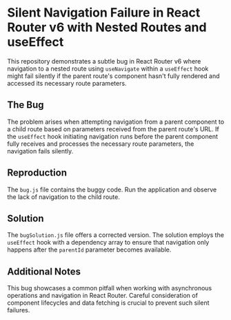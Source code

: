 # Silent Navigation Failure in React Router v6 with Nested Routes and useEffect

This repository demonstrates a subtle bug in React Router v6 where navigation to a nested route using `useNavigate` within a `useEffect` hook might fail silently if the parent route's component hasn't fully rendered and accessed its necessary route parameters.

## The Bug
The problem arises when attempting navigation from a parent component to a child route based on parameters received from the parent route's URL. If the `useEffect` hook initiating navigation runs before the parent component fully receives and processes the necessary route parameters, the navigation fails silently.

## Reproduction
The `bug.js` file contains the buggy code. Run the application and observe the lack of navigation to the child route.

## Solution
The `bugSolution.js` file offers a corrected version. The solution employs the `useEffect` hook with a dependency array to ensure that navigation only happens after the `parentId` parameter becomes available.

## Additional Notes
This bug showcases a common pitfall when working with asynchronous operations and navigation in React Router. Careful consideration of component lifecycles and data fetching is crucial to prevent such silent failures.